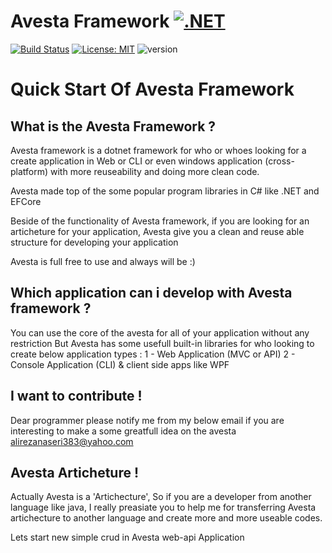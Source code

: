 # Avesta Framework [![.NET](https://img.shields.io/badge/--512BD4?logo=.net&logoColor=ffffff)](https://dotnet.microsoft.com/)

[![Build Status](https://travis-ci.org/joemccann/dillinger.svg?branch=master)](https://travis-ci.org/joemccann/dillinger) [![License: MIT](https://img.shields.io/badge/License-MIT-yellow.svg)](https://opensource.org/licenses/MIT) ![version](https://img.shields.io/badge/version-1.0.2.30-blue)

# Quick Start Of Avesta Framework

## What is the Avesta Framework ?
Avesta framework is a dotnet framework for who or whoes looking for a create application in Web or CLI or even windows application (cross-platform) with more reuseability and doing more clean code.

Avesta made top of the some popular program libraries in C# like .NET and EFCore 

Beside of the functionality of Avesta framework, if you are looking for an articheture for your application, Avesta give you a clean and reuse able structure for developing your application

Avesta is full free to use and always will be :)


## Which application can i develop with Avesta framework ?
You can use the core of the avesta for all of your application without any restriction
But Avesta has some usefull built-in libraries for who looking to create below application types :
1 - Web Application (MVC or API)
2 - Console Application (CLI) & client side apps like WPF

## I want to contribute !
Dear programmer please notify me from my below email if you are interesting to make a some greatfull idea on the avesta 
alirezanaseri383@yahoo.com


## Avesta Articheture !
Actually Avesta is a 'Artichecture', So if you are a developer from another language like java, I really preasiate you to help me for transferring Avesta artichecture to another language and create more and more useable codes.


Lets start new simple crud in Avesta web-api Application
